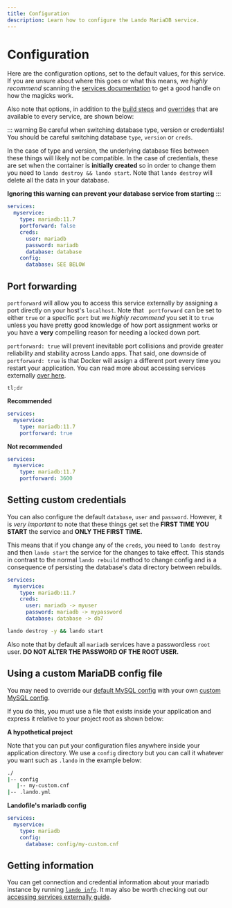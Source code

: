 ```yaml
---
title: Configuration
description: Learn how to configure the Lando MariaDB service.
---
```


# Configuration

Here are the configuration options, set to the default values, for this service. If you are unsure about where this goes or what this means, we *highly recommend* scanning the [services documentation](https://docs.lando.dev/services/lando-3.html) to get a good handle on how the magicks work.

Also note that options, in addition to the [build steps](https://docs.lando.dev/services/lando-3.html#build-steps) and [overrides](https://docs.lando.dev/services/lando-3.html#overrides) that are available to every service, are shown below:

::: warning Be careful when switching database type, version or credentials!
You should be careful switching database `type`, `version` or `creds`.

In the case of type and version, the underlying database files between these things will likely not be compatible. In the case of credentials, these are set when the container is **initially created** so in order to change them you need to `lando destroy && lando start`. Note that `lando destroy` will delete all the data in your database.


**Ignoring this warning can prevent your database service from starting**
:::

```yaml
services:
  myservice:
    type: mariadb:11.7
    portforward: false
    creds:
      user: mariadb
      password: mariadb
      database: database
    config:
      database: SEE BELOW
```

## Port forwarding

`portforward` will allow you to access this service externally by assigning a port directly on your host's `localhost`. Note that ` portforward` can be set to either `true` or a specific `port` but we *highly recommend* you set it to `true` unless you have pretty good knowledge of how port assignment works or you have a **very** compelling reason for needing a locked down port.

`portforward: true` will prevent inevitable port collisions and provide greater reliability and stability across Lando apps. That said, one downside of `portforward: true` is that Docker will assign a different port every time you restart your application. You can read more about accessing services externally [over here](https://docs.lando.dev/guides/external-access.html).

`tl;dr`

**Recommended**

```yaml
services:
  myservice:
    type: mariadb:11.7
    portforward: true
```

**Not recommended**

```yaml
services:
  myservice:
    type: mariadb:11.7
    portforward: 3600
```

## Setting custom credentials

You can also configure the default `database`, `user` and `password`. However, it is *very important* to note that these things get set the **FIRST TIME YOU START** the service and **ONLY THE FIRST TIME.**

This means that if you change any of the `creds`, you need to `lando destroy` and then `lando start` the service for the changes to take effect. This stands in contrast to the normal `lando rebuild` method to change config and is a consequence of persisting the database's data directory between rebuilds.

```yaml
services:
  myservice:
    type: mariadb:11.7
    creds:
      user: mariadb -> myuser
      password: mariadb -> mypassword
      database: database -> db7
```

```bash
lando destroy -y && lando start
```

Also note that by default all `mariadb` services have a passwordless `root` user. **DO NOT ALTER THE PASSWORD OF THE ROOT USER.**

## Using a custom MariaDB config file

You may need to override our [default MySQL config](https://github.com/lando/mariadb/tree/main/builders) with your own [custom MySQL config](https://mariadb.com/docs/server/server-management/install-and-upgrade-mariadb/configuring-mariadb/configuring-mariadb-with-option-files).

If you do this, you must use a file that exists inside your application and express it relative to your project root as shown below:

**A hypothetical project**

Note that you can put your configuration files anywhere inside your application directory. We use a `config` directory but you can call it whatever you want such as `.lando` in the example below:

```bash
./
|-- config
   |-- my-custom.cnf
|-- .lando.yml
```

**Landofile's mariadb config**

```yaml
services:
  myservice:
    type: mariadb
    config:
      database: config/my-custom.cnf
```

## Getting information

You can get connection and credential information about your mariadb instance by running [`lando info`](https://docs.lando.dev/cli/info.html). It may also be worth checking out our [accessing services externally guide](https://docs.lando.dev/guides/external-access.html).
